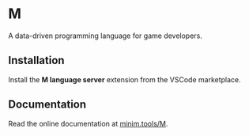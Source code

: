 # M

A data-driven programming language for game developers.

## Installation

Install the **M language server** extension from the VSCode marketplace.

## Documentation

Read the online documentation at
[minim.tools/M](https://minim.tools/M).
